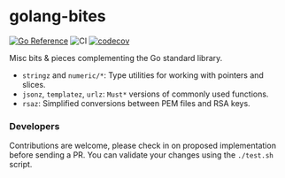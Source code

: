 # golang-bites
[![Go Reference](https://pkg.go.dev/badge/github.com/ibrt/golang-bites.svg)](https://pkg.go.dev/github.com/ibrt/golang-bites)
![CI](https://github.com/ibrt/golang-bites/actions/workflows/ci.yml/badge.svg)
[![codecov](https://codecov.io/gh/ibrt/golang-bites/branch/main/graph/badge.svg?token=BQVP881F9Z)](https://codecov.io/gh/ibrt/golang-bites)

Misc bits &amp; pieces complementing the Go standard library.

- `stringz` and `numeric/*`: Type utilities for working with pointers and slices.
- `jsonz`, `templatez`, `urlz`: `Must*` versions of commonly used functions.
- `rsaz`: Simplified conversions between PEM files and RSA keys.

### Developers

Contributions are welcome, please check in on proposed implementation before sending a PR. You can validate your changes using the `./test.sh` script.
